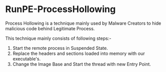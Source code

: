 # RunPE-ProcessHollowing

Process Hollowing is a technique mainly used by Malware Creators to hide malicious code behind Legitimate Process.

This technique mainly consists of following steps:-
1) Start the remote process in Suspended State.
2) Replace the headers and sections loaded into memory with our executable's.
3) Change the Image Base and Start the thread with new Entry Point.
